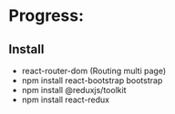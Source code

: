 # Progress:

## Install

- react-router-dom (Routing multi page)
- npm install react-bootstrap bootstrap
- npm install @reduxjs/toolkit
- npm install react-redux
